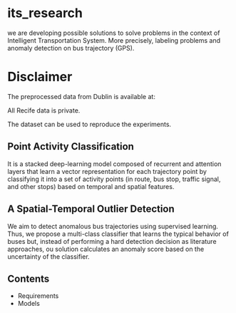 # its_research
we are developing possible solutions to solve problems in the context
of Intelligent Transportation System.  More precisely, labeling
problems and anomaly detection on bus trajectory (GPS).

# Disclaimer
The preprocessed data from Dublin is available at:

All Recife data is private.

The dataset can be used to reproduce the experiments.

## Point Activity Classification
It is a stacked deep-learning model composed of recurrent and
attention layers that learn a vector representation for each
trajectory point by classifying it into a set of activity points (in
route, bus stop, traffic signal, and other stops) based on temporal
and spatial features.


## A Spatial-Temporal Outlier Detection
We aim to detect anomalous bus trajectories using supervised
learning. Thus, we propose a multi-class classifier that learns the
typical behavior of buses but, instead of performing a hard detection
decision as literature approaches, ou solution calculates an anomaly
score based on the uncertainty of the classifier.

## Contents
* Requirements
* Models

